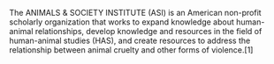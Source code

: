 The ANIMALS & SOCIETY INSTITUTE (ASI) is an American non-profit scholarly organization that works to expand knowledge about human-animal relationships, develop knowledge and resources in the field of human-animal studies (HAS), and create resources to address the relationship between animal cruelty and other forms of violence.[1]
